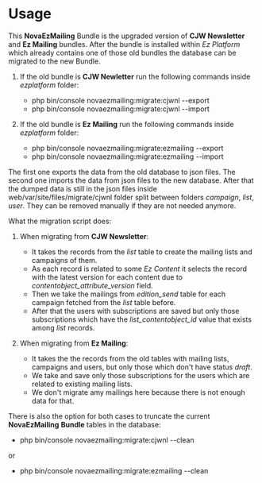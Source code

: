 # Usage

This **NovaEzMailing** Bundle is the upgraded version of **CJW Newsletter** and **Ez Mailing** bundles.
After the bundle is installed within _Ez Platform_ which already contains one of those old bundles the database can be migrated
to the new Bundle.

1. If the old bundle is **CJW Newletter** run the following commands inside _ezplatform_ folder:

    - php bin/console novaezmailing:migrate:cjwnl --export
    - php bin/console novaezmailing:migrate:cjwnl --import
    
2. If the old bundle is **Ez Mailing** run the following commands inside _ezplatform_ folder:
    - php bin/console novaezmailing:migrate:ezmailing --export
    - php bin/console novaezmailing:migrate:ezmailing --import

The first one exports the data from the old database to json files.
The second one imports the data from json files to the new database.
After that the dumped data is still in the json files inside web/var/site/files/migrate/cjwnl folder 
split between folders _campaign_, _list_, _user_. They can be removed manually if they are not needed anymore.

What the migration script does:

1. When migrating from **CJW Newsletter**: 

    - It takes the records from the _list_ table to create the mailing lists and campaigns of them. 
    - As each record is related to some _Ez Content_ it selects the record with the latest version for each content due to _contentobject_attribute_version_ field. 
    - Then we take the mailings from _edition_send_ table for each campaign fetched from the _list_ table before.
    - After that the users with subscriptions are saved but only those subscriptions which have the _list_contentobject_id_ value that exists among _list_ records.

2. When migrating from **Ez Mailing**: 

    - It takes the the records from the old tables with mailing lists, campaigns and users, 
    but only those which don't have status _draft_.  
    - We take and save only those subscriptions for the users which are related to existing mailing lists.
    - We don't migrate amy mailings here because there is not enough data for that.


There is also the option for both cases to truncate the current **NovaEzMailing** **Bundle** tables in the database:
- php bin/console novaezmailing:migrate:cjwnl --clean

or
- php bin/console novaezmailing:migrate:ezmailing --clean 